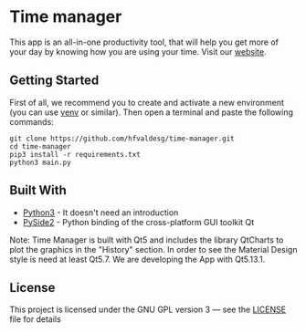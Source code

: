 # Time manager

This app is an all-in-one productivity tool, that will help you get more of your day by knowing how you are using your time. Visit our [website](https://hfvaldesg.github.io/time-manager/).

## Getting Started

First of all, we recommend you to create and activate a new environment (you can use [venv](https://virtualenv.pypa.io/en/latest/userguide/#usage) or similar). Then open a terminal and paste the following commands:

	git clone https://github.com/hfvaldesg/time-manager.git
	cd time-manager
	pip3 install -r requirements.txt
	python3 main.py


## Built With

* [Python3](https://www.python.org/) - It doesn't need an introduction
* [PySide2](https://www.qt.io/qt-for-python) - Python binding of the cross-platform GUI toolkit Qt

Note: Time Manager is built with Qt5 and includes the library QtCharts to plot the graphics in the "History" section. In order to see the Material Design style is need at least Qt5.7. We are developing the App with Qt5.13.1.

## License

This project is licensed under the GNU GPL version 3 &mdash; see the [LICENSE](LICENSE) file for details
